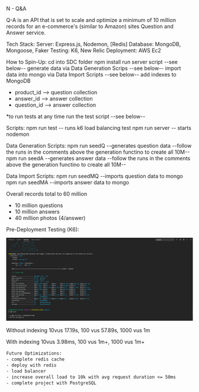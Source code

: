 N - Q&A

Q-A is an API that is set to scale and optimize a minimum of 10 million records for an e-commerce's (similar to Amazon) sites Question and Answer service.

Tech Stack:
Server: Express.js, Nodemon, [Redis]
Database: MongoDB, Mongoose, Faker
Testing: K6, New Relic
Deployment: AWS Ec2

How to Spin-Up:
 cd into SDC folder
 npm install
 run server script --see below--
 generate data via Data Generation Scrips --see below--
 import data into mongo via Data Import Scripts --see below--
 add indexes to MongoDB
  - product_id --> question collection
  - answer_id --> answer collection
  - question_id --> answer collection
 
*to run tests at any time run the test script --see below--


Scripts:
npm run test -- runs k6 load balancing test
npm run server -- starts nodemon

Data Generation Scripts:
npm run seedQ --generates question data --follow the runs in the comments above the generation functino to create all 10M--
npm run seedA --generates answer data --follow the runs in the comments above the generation functino to create all 10M--

Data Import Scripts:
npm run seedMQ --imports question data to mongo
npm run seedMA --imports answer data to mongo


Overall records total to 60 million
- 10 million questions 
- 10 million answers
- 40 million photos (4/answer)


Pre-Deployment Testing (K6):
 
 <img src='SDC/k6Test10-17s.jpg'>

 Without indexing
  10vus     17.19s,
  100 vus   57.89s,
  1000 vus  1m
  
  With indexing
   10vus     3.98ms,
   100 vus   1m+,
   1000 vus  1m+
    
    
    Future Optimizations:
    - complete redis cache
    - deploy with redis
    - load balancer
    - increase overall load to 10k with avg request duration <= 50ms
    - complete project with PostgreSQL
